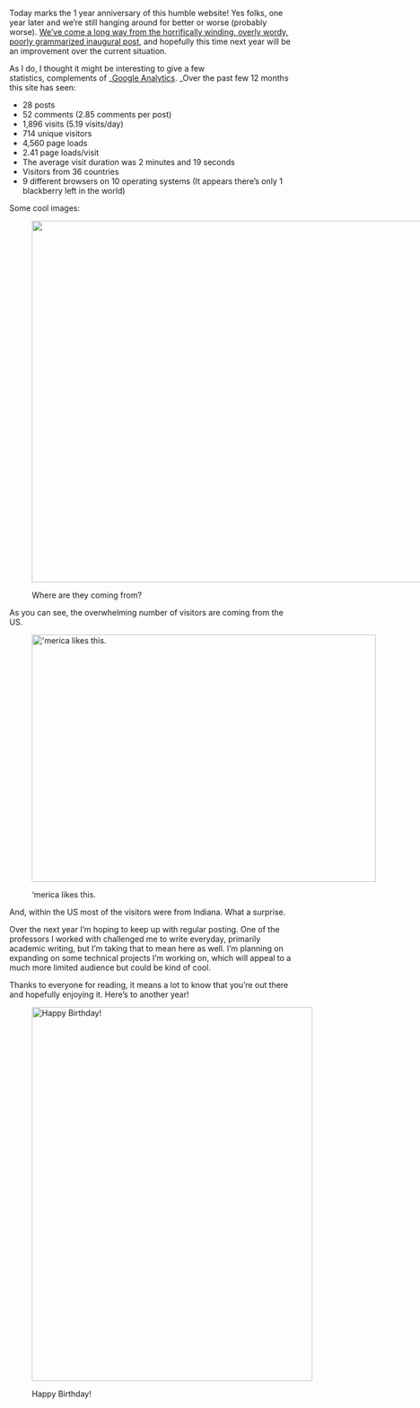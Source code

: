 Today marks the 1 year anniversary of this humble website! Yes folks, one year later and we&#8217;re still hanging around for better or worse (probably worse). <a title="Danmark" href="http://www.nickrobison.com/2012/01/26/danmark/" target="_blank">We&#8217;ve come a long way from the horrifically winding, overly wordy, poorly grammarized inaugural post</a>, and hopefully this time next year will be an improvement over the current situation.

As I do, I thought it might be interesting to give a few statistics, complements of _<a title="The Googles" href="http://www.google.com/analytics/" target="_blank">Google Analytics</a>. _Over the past few 12 months this site has seen:



* 28 posts
* 52 comments (2.85 comments per post)
* <span style="line-height: 15px;">1,896 visits (5.19 visits/day)</span>
* 714 unique visitors
* 4,560 page loads
* 2.41 page loads/visit
* The average visit duration was 2 minutes and 19 seconds
* Visitors from 36 countries
* 9 different browsers on 10 operating systems (It appears there&#8217;s only 1 blackberry left in the world)



Some cool images:<figure id="attachment_418" style="width: 1565px" class="wp-caption aligncenter">

[<img class=" wp-image-418" title="2012WorldMap" alt="" src="https://secure.nickrobison.com:443/wp-content/uploads/2013/01/Screen-Shot-2013-01-26-at-3.18.10-PM.png" width="1565" height="645" srcset="/images/2013/01/Screen-Shot-2013-01-26-at-3.18.10-PM.png 1565w, /images/2013/01/Screen-Shot-2013-01-26-at-3.18.10-PM-300x123.png 300w, /images/2013/01/Screen-Shot-2013-01-26-at-3.18.10-PM-1024x422.png 1024w, /images/2013/01/Screen-Shot-2013-01-26-at-3.18.10-PM-500x206.png 500w" sizes="(max-width: 1565px) 100vw, 1565px" />][1]<figcaption class="wp-caption-text">Where are they coming from?</figcaption></figure> 

As you can see, the overwhelming number of visitors are coming from the US.<figure id="attachment_421" style="width: 613px" class="wp-caption aligncenter">

[<img class="size-full wp-image-421" alt="'merica likes this." src="https://secure.nickrobison.com:443/wp-content/uploads/2013/01/Screen-Shot-2013-01-26-at-3.18.42-PM.png" width="613" height="441" srcset="/images/2013/01/Screen-Shot-2013-01-26-at-3.18.42-PM.png 613w, /images/2013/01/Screen-Shot-2013-01-26-at-3.18.42-PM-300x215.png 300w, /images/2013/01/Screen-Shot-2013-01-26-at-3.18.42-PM-417x300.png 417w" sizes="(max-width: 613px) 100vw, 613px" />][2]<figcaption class="wp-caption-text">&#8216;merica likes this.</figcaption></figure> 

And, within the US most of the visitors were from Indiana. What a surprise.



Over the next year I&#8217;m hoping to keep up with regular posting. One of the professors I worked with challenged me to write everyday, primarily academic writing, but I&#8217;m taking that to mean here as well. I&#8217;m planning on expanding on some technical projects I&#8217;m working on, which will appeal to a much more limited audience but could be kind of cool.



Thanks to everyone for reading, it means a lot to know that you&#8217;re out there and hopefully enjoying it. Here&#8217;s to another year!

<figure id="attachment_423" style="width: 500px" class="wp-caption aligncenter">

[<img class="size-full wp-image-423" alt="Happy Birthday!" src="https://secure.nickrobison.com:443/wp-content/uploads/2013/01/cupcake-candles.jpg" width="500" height="667" srcset="/images/2013/01/cupcake-candles.jpg 500w, /images/2013/01/cupcake-candles-224x300.jpg 224w" sizes="(max-width: 500px) 100vw, 500px" />][3]<figcaption class="wp-caption-text">Happy Birthday!</figcaption></figure> 






[1]: https://secure.nickrobison.com:443/wp-content/uploads/2013/01/Screen-Shot-2013-01-26-at-3.18.10-PM.png
[2]: https://secure.nickrobison.com:443/wp-content/uploads/2013/01/Screen-Shot-2013-01-26-at-3.18.42-PM.png
[3]: https://secure.nickrobison.com:443/wp-content/uploads/2013/01/cupcake-candles.jpg